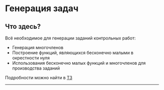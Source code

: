 # Генерация задач

## Что здесь?

Всё необходимое для генерации заданий контрольных работ:

* Генерация многочленов
* Построение функций, являющихся бесконечно малыми в окрестности нуля
* Использования бесконечно малых функций и многочленов для производства заданий

Подробности можно найти в [ТЗ](https://vk.com/doc406828462_649201595?hash=vxHIHzlxB9sMqWpJzrXDGuT9h9CbGVzFCkB0a0DFwRD&dl=SmnL0zNQL1VZc3PkwaT8EbpxureIP29Nbdykbfas3j0)

___